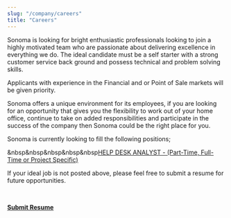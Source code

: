 ```yaml
---
slug: "/company/careers"
title: "Careers"
---
```

Sonoma is looking for bright enthusiastic professionals looking to join a highly motivated team who are passionate about delivering excellence in everything we do. The ideal candidate must be a self starter with a strong customer service back ground and possess technical and problem solving skills.

Applicants with experience in the Financial and or Point of Sale markets will be given priority.

Sonoma offers a unique environment for its employees, if you are looking for an opportunity that gives you the flexibility to work out of your home office, continue to take on added responsibilities and participate in the success of the company then Sonoma could be the right place for you.

Sonoma is currently looking to fill the following positions;

&nbsp&nbsp&nbsp&nbsp&nbsp[HELP DESK ANALYST - (Part-Time, Full-Time or Project Specific)](/company/careers/help-desk-analyst)

If your ideal job is not posted above, please feel free to submit a resume for future opportunities.

<br/>

[**Submit Resume**](mailto:resumes@sonomaservices.com)